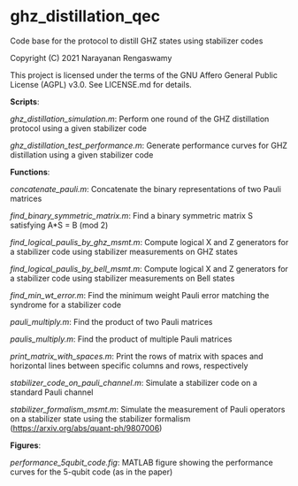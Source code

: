 # ghz_distillation_qec

Code base for the protocol to distill GHZ states using stabilizer codes

Copyright (C) 2021 Narayanan Rengaswamy

This project is licensed under the terms of the GNU Affero General Public License (AGPL) v3.0. See LICENSE.md for details.

**Scripts**:

*ghz_distillation_simulation.m*: Perform one round of the GHZ distillation protocol using a given stabilizer code

*ghz_distillation_test_performance.m*: Generate performance curves for GHZ distillation using a given stabilizer code

**Functions**:

*concatenate_pauli.m*: Concatenate the binary representations of two Pauli matrices

*find_binary_symmetric_matrix.m*: Find a binary symmetric matrix S satisfying A*S = B (mod 2)

*find_logical_paulis_by_ghz_msmt.m*: Compute logical X and Z generators for a stabilizer code using stabilizer measurements on GHZ states

*find_logical_paulis_by_bell_msmt.m*: Compute logical X and Z generators for a stabilizer code using stabilizer measurements on Bell states

*find_min_wt_error.m*: Find the minimum weight Pauli error matching the syndrome for a stabilizer code

*pauli_multiply.m*: Find the product of two Pauli matrices

*paulis_multiply.m*: Find the product of multiple Pauli matrices

*print_matrix_with_spaces.m*: Print the rows of matrix with spaces and horizontal lines between specific columns and rows, respectively

*stabilizer_code_on_pauli_channel.m*: Simulate a stabilizer code on a standard Pauli channel

*stabilizer_formalism_msmt.m*: Simulate the measurement of Pauli operators on a stabilizer state using the stabilizer formalism (https://arxiv.org/abs/quant-ph/9807006)

**Figures**:

*performance_5qubit_code.fig*: MATLAB figure showing the performance curves for the 5-qubit code (as in the paper)
